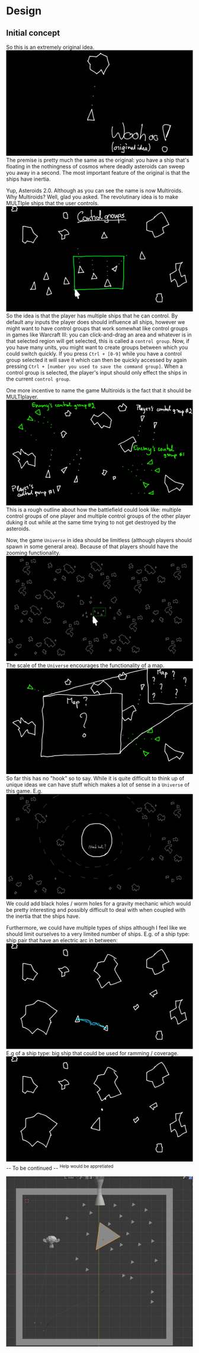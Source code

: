 # Design
## Initial concept
So this is an extremely original idea.
![](https://raw.githubusercontent.com/TomSavas/Multiroids/master/design/title.png)
The premise is pretty much the same as the original: you have a ship that's floating in the nothingness of cosmos
where deadly asteroids can sweep you away in a second. The most important feature of the original is that the ships
have inertia.  

Yup, Asteroids 2.0. Although as you can see the name is now Multiroids.
Why Multiroids? Well, glad you asked. The revolutinary idea is to make MULTIple ships that the user controls.
![](https://raw.githubusercontent.com/TomSavas/Multiroids/master/design/ship_selection.png)
So the idea is that the player has multiple ships that he can control. By default any inputs the player does should
influence all ships, however we might want to have control groups that work somewhat like control groups in games like
Warcraft III: you can click-and-drag an area and whatever is in that selected region will get selected, this is called
a `control group`. Now, if you have many units, you might want to create groups between which you could switch quickly.
If you press `Ctrl + [0-9]` while you have a control group selected it will save it which can then be quickly accessed
by again pressing `Ctrl + [number you used to save the command group]`. When a control group is selected, the player's
input should only effect the ships in the current `control group`.

One more incentive to name the game Multiroids is the fact that it should be MULTIplayer.
![](https://raw.githubusercontent.com/TomSavas/Multiroids/master/design/multiplayer_battle.png)
This is a rough outline about how the battlefield could look like: multiple control groups of one player and multiple
control groups of the other player duking it out while at the same time trying to not get destroyed by the asteroids.

Now, the game `Universe` in idea should be limitless (although players should spawn in some general area).
Because of that players should have the zooming functionality.
![](https://raw.githubusercontent.com/TomSavas/Multiroids/master/design/zoom.png)
The scale of the `Universe` encourages the functionality of a map.
![](https://raw.githubusercontent.com/TomSavas/Multiroids/master/design/map.png)
So far this has no "hook" so to say. While it is quite difficult to think up of unique ideas we can have stuff which
makes a lot of sense in a `Universe` of this game. 
E.g.
![](https://raw.githubusercontent.com/TomSavas/Multiroids/master/design/black_hole.png)
We could add black holes / worm holes for a gravity mechanic which would be pretty interesting and possibly difficult
to deal with when coupled with the inertia that the ships have.

Furthermore, we could have multiple types of ships although I feel like we should limit ourselves to a very limited
number of ships.
E.g. of a ship type: ship pair that have an electric arc in between:
![](https://raw.githubusercontent.com/TomSavas/Multiroids/master/design/potential_pair_ship.png)
E.g of a ship type: big ship that could be used for ramming / coverage.
![](https://raw.githubusercontent.com/TomSavas/Multiroids/master/design/potential_big_ship.png)
-- To be continued --
<sup>Help would be appretiated<sup>
  
![](https://raw.githubusercontent.com/TomSavas/Multiroids/master/design/Screenshot_1.png)
